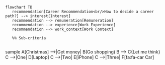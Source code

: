```mermaid
flowchart TD
   recommendation[Career Recommendation<br/>How to decide a career path?] --> interest[Interest]
   recommendation --> remuneration[Remuneration]
   recommendation --> experience[Work Experience]
   recommendation --> work_context[Work Context]

   %% Sub-criteria


```

sample
A[Christmas] -->|Get money| B(Go shopping)
B --> C{Let me think}
C -->|One| D[Laptop]
C -->|Two| E[iPhone]
C -->|Three| F[fa:fa-car Car]
